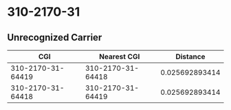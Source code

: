 # 310-2170-31
## Unrecognized Carrier


| CGI | Nearest CGI | Distance |
|-----|-------------|----------|
| 310-2170-31-64419 | 310-2170-31-64418 | 0.025692893414 |
| 310-2170-31-64418 | 310-2170-31-64419 | 0.025692893414 |
